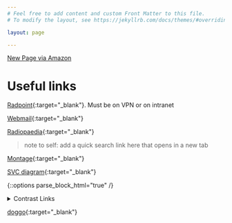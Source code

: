 ```yaml
---
# Feel free to add content and custom Front Matter to this file.
# To modify the layout, see https://jekyllrb.com/docs/themes/#overriding-theme-defaults

layout: page

---
```

[New Page via Amazon](https://master.dya4dxrhebtwk.amplifyapp.com/)



# Useful links

[Radpoint](http://pennpointplus.uphs.upenn.edu/sites/Radpoint/Pages/default.aspx){:target="_blank"}.  Must be on VPN or on intranet

[Webmail](https://outlook.office.com/owa/?realm=PennMedicine.upenn.edu&path=/mail/inbox){:target="_blank"}

[Radiopaedia](https://radiopaedia.org/){:target="_blank"}
>note to self: add a quick search link here that opens in a new tab

[Montage](http://upmpowerdbwn01/accounts/login/){:target="_blank"}

[SVC diagram](http://pennpointplus.uphs.upenn.edu/sites/Radpoint/Shared%20Documents/Resident%20Resources/Chest%20Radiology/Cavoatrial%20Junction%20Diagram.pdf){:target="_blank"}

{::options parse_block_html="true" /}
<details>
<summary markdown="span"> Contrast Links </summary>

[IV contrast policy](http://pennpointplus.uphs.upenn.edu/sites/Radpoint/Shared%20Documents/Policy%202020/C8%20Iodinated%20IV%20Contrast.docx){:target="_blank"}

[Extravasation steps](http://pennpointplus.uphs.upenn.edu/sites/Radpoint/Shared%20Documents/Policy%20for%20Contrast%20Extrav%20Update%20April%202019.pdf){:target="_blank"}

</details>

[doggo](/images/doggo.jpg){:target="_blank"}
